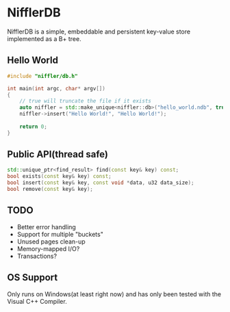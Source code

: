 # NifflerDB

NifflerDB is a simple, embeddable and persistent key-value store implemented as a B+ tree.

## Hello World
```c++
#include "niffler/db.h"

int main(int argc, char* argv[])
{
    // true will truncate the file if it exists
    auto niffler = std::make_unique<niffler::db>("hello_world.ndb", true);
    niffler->insert("Hello World!", "Hello World!");
    
    return 0;
}
```

## Public API(thread safe)
```c++
std::unique_ptr<find_result> find(const key& key) const;
bool exists(const key& key) const;
bool insert(const key& key, const void *data, u32 data_size);
bool remove(const key& key);
```

## TODO
* Better error handling
* Support for multiple "buckets"
* Unused pages clean-up
* Memory-mapped I/O?
* Transactions?

## OS Support
Only runs on Windows(at least right now) and has only been tested with the Visual C++ Compiler.
